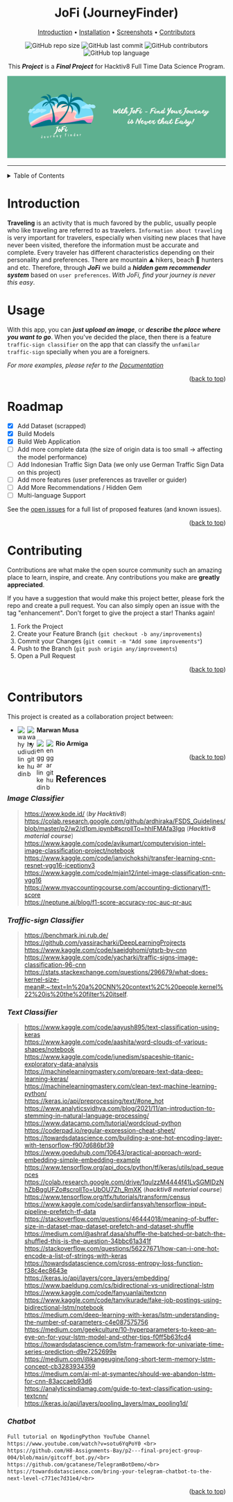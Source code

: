 <!-- [![Open in Visual Studio Code](https://classroom.github.com/assets/open-in-vscode-c66648af7eb3fe8bc4f294546bfd86ef473780cde1dea487d3c4ff354943c9ae.svg)](https://classroom.github.com/online_ide?assignment_repo_id=8070902&assignment_repo_type=AssignmentRepo) -->

<div align="center">

# JoFi (JourneyFinder)

[Introduction](#introduction) • [Installation](#installation) • [Screenshots](#demonstration-on-telegram) • [Contributors](#contributors)

![GitHub repo size](https://img.shields.io/github/repo-size/H8-Assignments-Bay/p2---final-project-ftds-012-group-005)
![GitHub last commit](https://img.shields.io/github/last-commit/H8-Assignments-Bay/p2---final-project-ftds-012-group-005)
![GitHub contributors](https://img.shields.io/github/contributors/H8-Assignments-Bay/p2---final-project-ftds-012-group-005)
![GitHub top language](https://img.shields.io/github/languages/top/H8-Assignments-Bay/p2---final-project-ftds-012-group-005)

This ***Project*** is a ***Final Project*** for Hacktiv8 Full Time Data Science Program.

![logo 16x9](https://raw.githubusercontent.com/H8-Assignments-Bay/p2---final-project-ftds-012-group-005/main/logo/banner.png)
</div>

---

<!-- TABLE OF CONTENTS -->
<details>
  <summary>Table of Contents</summary>
  <ol>
    <li>
      <a href="#JoFi(JourneyFinder)">JoFi (JourneyFinder)</a>
    </li>
    <li>
      <a href="#introduction">Introduction</a>
    </li>
    <li><a href="#usage">Usage</a></li>
    <li><a href="#roadmap">Roadmap</a></li>
    <li><a href="#contributing">Contributing</a></li>
    <li><a href="#contributors">Contributors</a></li>
    <li><a href="#references">References</a></li>
  </ol>
</details>

<!-- Introduction -->
# Introduction

**Traveling** is an activity that is much favored by the public, usually people who like traveling are referred to as travelers. `Information about traveling` is very important for travelers, especially when visiting new places that have never been visited, therefore the information must be accurate and complete. Every traveler has different characteristics depending on their personality and preferences. There are mountain ⛰️ hikers, beach 🌊 hunters and etc. Therefore, through ***JoFi*** we build a ***hidden gem recommender system*** based on `user preferences`. *With JoFi, find your journey is never this easy*.

<!-- USAGE EXAMPLES -->
# Usage

With this app, you can ***just upload an image***, or ***describe the place where you want to go***. When you've decided the place, then there is a feature `traffic-sign classifier` on the app that can classify the `unfamilar traffic-sign` specially when you are a foreigners.

_For more examples, please refer to the [Documentation](https://journeyfinder.herokuapp.com/)_

<p align="right">(<a href="#top">back to top</a>)</p>

<!-- ROADMAP -->
# Roadmap

- [x] Add Dataset (scrapped)
- [x] Build Models
- [x] Build Web Application
- [ ] Add more complete data (the size of origin data is too small ->  affecting the model performance)
- [ ] Add Indonesian Traffic Sign Data (we only use German Traffic Sign Data on this project)
- [ ] Add more features (user preferences as traveller or guider)
- [ ] Add More Recommendations / Hidden Gem
- [ ] Multi-language Support

See the [open issues](https://raw.githubusercontent.com/H8-Assignments-Bay/p2---final-project-ftds-012-group-005/issues) for a full list of proposed features (and known issues).

<p align="right">(<a href="#top">back to top</a>)</p>

<!-- CONTRIBUTING -->
# Contributing

Contributions are what make the open source community such an amazing place to learn, inspire, and create. Any contributions you make are **greatly appreciated**.

If you have a suggestion that would make this project better, please fork the repo and create a pull request. You can also simply open an issue with the tag "enhancement".
Don't forget to give the project a star! Thanks again!

1. Fork the Project
2. Create your Feature Branch (`git checkout -b any/improvements`)
3. Commit your Changes (`git commit -m "Add some improvements"`)
4. Push to the Branch (`git push origin any/improvements`)
5. Open a Pull Request

<p align="right">(<a href="#top">back to top</a>)</p>


<!-- CONTRIBUTORS -->
# Contributors

This project is created as a collaboration project between:


- **Marwan Musa** 
[<img align="left" alt="wahyudi linkedin" width="22px" src="https://user-images.githubusercontent.com/103250002/182405954-d5ae3cda-d74c-43a5-b995-8220005d151f.gif" />][mm] 
[<img align="left" alt="wahyudi github" width="22px" src="https://user-images.githubusercontent.com/103250002/182372179-0954a140-ddbb-489d-83a7-51c715d7ae6d.svg" />][ml]



- **Rio Armiga** 
[<img align="left" alt="enggar linkedin" width="22px" src="https://user-images.githubusercontent.com/103250002/182405954-d5ae3cda-d74c-43a5-b995-8220005d151f.gif" />][rm] 
[<img align="left" alt="enggar github" width="22px" src="https://user-images.githubusercontent.com/103250002/182372179-0954a140-ddbb-489d-83a7-51c715d7ae6d.svg" />][rl]


[mm]:https://www.linkedin.com/in/marwanmusa/
[ml]:https://github.com/marwanmusa
[rm]:https://www.linkedin.com/in/rio-armiga/
[rl]:https://github.com/rioarmiga

<p align="right">(<a href="#top">back to top</a>)</p>

<!-- REFERENCES -->
## References
### *Image Classifier*
>   https://www.kode.id/ (***by Hacktiv8***)
    https://colab.research.google.com/github/ardhiraka/FSDS_Guidelines/blob/master/p2/w2/d1pm.ipynb#scrollTo=hhIFMAfa3Igq (***Hacktiv8 material course***) <br>
    https://www.kaggle.com/code/avikumart/computervision-intel-image-classification-project/notebook <br>
    https://www.kaggle.com/code/janvichokshi/transfer-learning-cnn-resnet-vgg16-iceptionv3 <br>
    https://www.kaggle.com/code/mjain12/intel-image-classification-cnn-vgg16 <br>
    https://www.myaccountingcourse.com/accounting-dictionary/f1-score <br>
    https://neptune.ai/blog/f1-score-accuracy-roc-auc-pr-auc <br>

### *Traffic-sign Classifier*
>   https://benchmark.ini.rub.de/ <br>
    https://github.com/yassiracharki/DeepLearningProjrects <br>
    https://www.kaggle.com/code/saeidghomi/gtsrb-by-cnn <br>
    https://www.kaggle.com/code/yacharki/traffic-signs-image-classification-96-cnn <br>
    https://stats.stackexchange.com/questions/296679/what-does-kernel-size-mean#:~:text=In%20a%20CNN%20context%2C%20people,kernel%22%20is%20the%20filter%20itself. <br>

### *Text Classifier*
>   https://www.kaggle.com/code/aayush895/text-classification-using-keras <br>
    https://www.kaggle.com/code/aashita/word-clouds-of-various-shapes/notebook<br>
    https://www.kaggle.com/code/junedism/spaceship-titanic-exploratory-data-analysis
    https://machinelearningmastery.com/prepare-text-data-deep-learning-keras/<br>
    https://machinelearningmastery.com/clean-text-machine-learning-python/<br>
    https://keras.io/api/preprocessing/text/#one_hot<br>
    https://www.analyticsvidhya.com/blog/2021/11/an-introduction-to-stemming-in-natural-language-processing/<br>
    https://www.datacamp.com/tutorial/wordcloud-python<br>
    https://coderpad.io/regular-expression-cheat-sheet/<br>
    https://towardsdatascience.com/building-a-one-hot-encoding-layer-with-tensorflow-f907d686bf39<br>
    https://www.goeduhub.com/10643/practical-approach-word-embedding-simple-embedding-example<br>
    https://www.tensorflow.org/api_docs/python/tf/keras/utils/pad_sequences<br>
    https://colab.research.google.com/drive/1quIzzM4444f41LvSGMIDzNhZbBggUFZo#scrollTo=UbOU7Zh_RmXK (***hacktiv8 material course***)<br>
    https://www.tensorflow.org/tfx/tutorials/transform/census<br>
    https://www.kaggle.com/code/sardiirfansyah/tensorflow-input-pipeline-prefetch-tf-data<br>
    https://stackoverflow.com/questions/46444018/meaning-of-buffer-size-in-dataset-map-dataset-prefetch-and-dataset-shuffle<br>
    https://medium.com/@ashraf.dasa/shuffle-the-batched-or-batch-the-shuffled-this-is-the-question-34bbc61a341f<br>
    https://stackoverflow.com/questions/56227671/how-can-i-one-hot-encode-a-list-of-strings-with-keras<br>
    https://towardsdatascience.com/cross-entropy-loss-function-f38c4ec8643e<br>
    https://keras.io/api/layers/core_layers/embedding/<br>
    https://www.baeldung.com/cs/bidirectional-vs-unidirectional-lstm<br>
    https://www.kaggle.com/code/fanyuanlai/textcnn<br>
    https://www.kaggle.com/code/tanvikurade/fake-job-postings-using-bidirectional-lstm/notebook<br>
    https://medium.com/deep-learning-with-keras/lstm-understanding-the-number-of-parameters-c4e087575756<br>
    https://medium.com/geekculture/10-hyperparameters-to-keep-an-eye-on-for-your-lstm-model-and-other-tips-f0ff5b63fcd4<br>
    https://towardsdatascience.com/lstm-framework-for-univariate-time-series-prediction-d9e7252699e<br>
    https://medium.com/@kangeugine/long-short-term-memory-lstm-concept-cb3283934359<br>
    https://medium.com/ai-ml-at-symantec/should-we-abandon-lstm-for-cnn-83accaeb93d6<br>
    https://analyticsindiamag.com/guide-to-text-classification-using-textcnn/<br>
    https://keras.io/api/layers/pooling_layers/max_pooling1d/<br>

### *Chatbot*
    Full tutorial on NgodingPython YouTube Channel https://www.youtube.com/watch?v=sotu6YqPoY0 <br>
    https://github.com/H8-Assignments-Bay/p2---final-project-group-004/blob/main/gitcoff_bot.py/<br>
    https://github.com/gcatanese/TelegramBotDemo/<br>
    https://towardsdatascience.com/bring-your-telegram-chatbot-to-the-next-level-c771ec7d31e4/<br>

<p align="right">(<a href="#top">back to top</a>)</p>